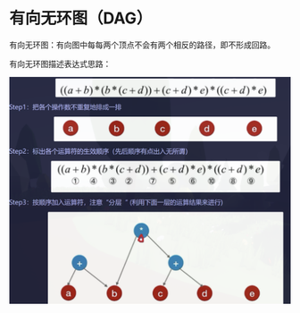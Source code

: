 


# 有向无环图（DAG）

有向无环图：有向图中每每两个顶点不会有两个相反的路径，即不形成回路。

有向无环图描述表达式思路：

![输入图片说明](/imgs/2025-07-08/2FTEIbn4cxj3Yj76.png)
<!--stackedit_data:
eyJoaXN0b3J5IjpbLTIwNjg0MjMyOTUsLTE1NDUwNTg4MTcsLT
E2MzA1Mzc3MTFdfQ==
-->